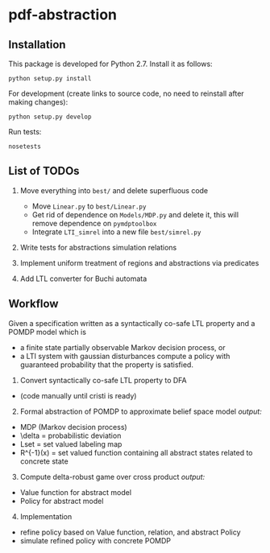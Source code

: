 # pdf-abstraction

## Installation

This package is developed for Python 2.7. Install it as follows:

	python setup.py install

For development (create links to source code, no need to reinstall after making changes):

	python setup.py develop

Run tests:

	nosetests

## List of TODOs

 1. Move everything into ```best/``` and delete superfluous code
    - Move ```Linear.py``` to ```best/Linear.py```
    - Get rid of dependence on ```Models/MDP.py``` and delete it, this will remove dependence on ```pymdptoolbox```
    - Integrate ```LTI_simrel``` into a new file ```best/simrel.py```

 2. Write tests for abstractions simulation relations

 3. Implement uniform treatment of regions and abstractions via predicates

 4. Add LTL converter for Buchi automata

## Workflow

Given a specification written as a syntactically co-safe LTL property and a POMDP model which is
- a finite state partially observable Markov decision process, or
- a LTI system with gaussian disturbances
compute a policy with guaranteed probability that the property is satisfied.


1. Convert syntactically co-safe LTL property to DFA
  * (code manually until cristi is ready)

2. Formal abstraction of POMDP to approximate belief space model
*output:*
  * MDP (Markov decision process)
  * \delta = probabilistic deviation
  * Lset = set valued labeling map
  * R^{-1}(x) = set valued function containing all abstract states related to concrete state

3. Compute delta-robust game over cross product
*output:*
  * Value function for abstract model
  * Policy for abstract model

4. Implementation
  * refine policy  based on Value function, relation, and abstract Policy
  * simulate refined policy with concrete POMDP
